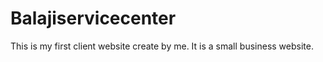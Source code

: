 # Balajiservicecenter
This is my first client website create by me. It is a small business website.
